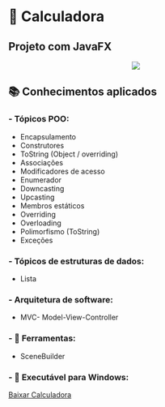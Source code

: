 # 📲 Calculadora
## Projeto com JavaFX

<p align="center">
  <img src="https://github.com/ffernandoadriano/Calculadora/assets/96425026/d960fa88-5021-4579-a9e5-dc3658240d1d.gif" />
</p>


## 📚 Conhecimentos aplicados
### - **Tópicos POO:**
- Encapsulamento
- Construtores
- ToString (Object / overriding)
- Associações
- Modificadores de acesso
- Enumerador
- Downcasting
- Upcasting
- Membros estáticos
- Overriding
- Overloading
- Polimorfismo (ToString)
- Exceções


### - **Tópicos de estruturas de dados:**
- Lista

### - **Arquitetura de software:**
- MVC- Model-View-Controller

### - **🔨 Ferramentas:**
- SceneBuilder

### - **🔗 Executável para Windows:**
<a href="https://github.com/ffernandoadriano/Calculadora/raw/main/Calculadora.exe">Baixar Calculadora</a>

